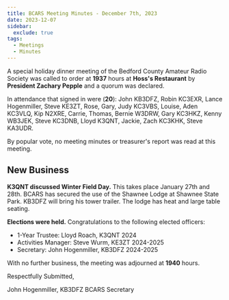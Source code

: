 ```yaml
---
title: BCARS Meeting Minutes - December 7th, 2023
date: 2023-12-07
sidebar:
  exclude: true
tags:
  - Meetings
  - Minutes
---
```

			
A special holiday dinner meeting of the Bedford County Amateur Radio Society was called to order at **1937** hours at **Hoss's Restaurant** by **President Zachary Pepple** and a quorum was declared.

In attendance that signed in were (**20**): <!--more--> John KB3DFZ, Robin KC3EXR, Lance Hogenmiller, Steve KE3ZT, Rose, Gary, Judy KC3VBS, Louise, Aden KC3VLQ, Kip N2XRE, Carrie, Thomas, Bernie W3DRW, Gary KC3HKZ, Kenny WB3JEK, Steve KC3DNB, Lloyd K3QNT, Jackie, Zach KC3KHK, Steve KA3UDR.

By popular vote, no meeting minutes or treasurer's report was read at this meeting.

## New Business

**K3QNT discussed Winter Field Day.**  This takes place January 27th and 28th. BCARS has secured the use of the Shawnee Lodge at Shawnee State Park.  KB3DFZ will bring his tower trailer. The lodge has heat and large table seating.

**Elections were held.**  Congratulations to the following elected officers:

- 1-Year Trustee: Lloyd Roach, K3QNT 2024
- Activities Manager: Steve Wurm, KE3ZT 2024-2025
- Secretary: John Hogenmiller, KB3DFZ 2024-2025

With no further business, the meeting was adjourned at **1940** hours.

Respectfully Submitted,



John Hogenmiller, KB3DFZ
BCARS Secretary	
